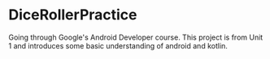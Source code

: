 # DiceRollerPractice

Going through Google's Android Developer course.
This project is from Unit 1 and introduces some basic understanding of android and kotlin. 
